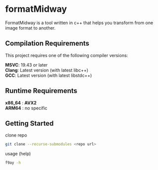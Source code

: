 # formatMidway

FormatMidway is a tool written in c++ that helps you transform from one image format to another.

## Compilation Requirements


This project requires one of the following compiler versions:

**MSVC**: 19.43 or later  
**Clang**: Latest version (with latest libc++)   
**GCC**: Latest version (with latest libstdc++)

## Runtime Requirements

**x86_64** : **AVX2**  
**ARM64** : no specific

## Getting Started

clone repo
```bash
git clone --recurse-submodules <repo url>
```

usage (help)
```bash
f9ay -h
```